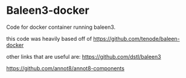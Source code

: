 # Baleen3-docker
Code for docker container running baleen3. 

this code was heavily based off of https://github.com/tenode/baleen-docker

other links that are useful are:
https://github.com/dstl/baleen3

https://github.com/annot8/annot8-components

